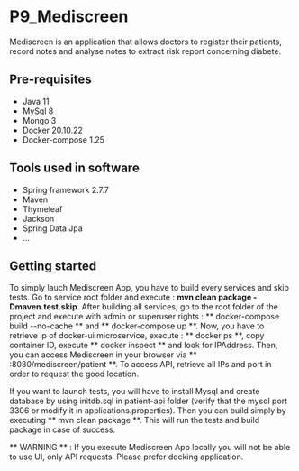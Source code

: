 # P9_Mediscreen

Mediscreen is an application that allows doctors to register their patients, record notes and analyse notes to extract risk report concerning diabete. 

## Pre-requisites

* Java 11
* MySql 8
* Mongo 3
* Docker 20.10.22
* Docker-compose 1.25

## Tools used in software

* Spring framework 2.7.7
* Maven
* Thymeleaf 
* Jackson
* Spring Data Jpa
* ...
     
## Getting started

To simply lauch Mediscreen App, you have to build every services and skip tests. Go to service root folder and execute : **mvn clean package -Dmaven.test.skip**.
After building all services, go to the root folder of the project and execute with admin or superuser rights : ** docker-compose build --no-cache ** and ** docker-compose up **.
Now, you have to retrieve ip of docker-ui microservice, execute : ** docker ps **, copy container ID, execute ** docker inspect <containerID> ** and look for IPAddress.
Then, you can access Mediscreen in your browser via ** <docker-uiIP>:8080/mediscreen/patient **.
To access API, retrieve all IPs and port in order to request the good location.

If you want to launch tests, you will have to install Mysql and create database by using initdb.sql in patient-api folder (verify that the mysql port 3306 or modify it in applications.properties). 
Then you can build simply by executing ** mvn clean package **. This will run the tests and build package in case of success.

** WARNING ** : If you execute Mediscreen App locally you will not be able to use UI, only API requests. Please prefer docking application.
